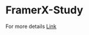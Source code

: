 # FramerX-Study

For more details [Link](https://medium.com/@nice295/framer-x-tutorials-42a23e622040)
